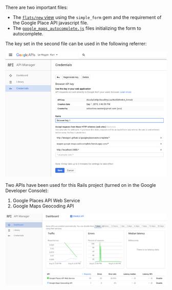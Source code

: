There are two important files:

- The [`flats/new` view](https://github.com/lewagon/google-maps-autocomplete/blob/master/app/views/flats/new.html.erb) using the `simple_form` gem and the requirement of the Google Place API javascript file.
- The [`google_maps_autocomplete.js`](https://github.com/lewagon/google-maps-autocomplete/blob/master/app/assets/javascripts/google_maps_autocomplete.js) files initializing the form to autocomplete.

The key set in the second file can be used in the following referrer:

![](browser_key.png)

Two APIs have been used for this Rails project (turned on in the Google Developer Console):

1. Google Places API Web Service
2. Google Maps Geocoding API

![](dashboard.png)

